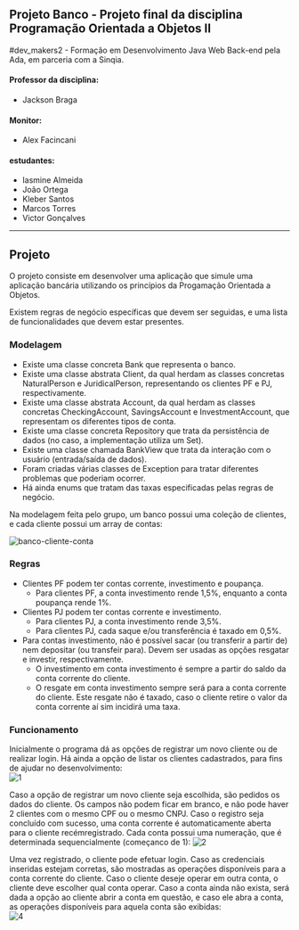 ## Projeto Banco - Projeto final da disciplina Programação Orientada a Objetos II

#dev_makers2 - Formação em Desenvolvimento Java Web Back-end pela Ada, em parceria com a Sinqia.

#### Professor da disciplina:
* Jackson Braga

#### Monitor:
* Alex Facincani

#### estudantes:
* Iasmine Almeida
* João Ortega
* Kleber Santos
* Marcos Torres
* Victor Gonçalves

----

## Projeto

O projeto consiste em desenvolver uma aplicação que simule uma aplicação bancária utilizando os princípios da Progamação Orientada a Objetos.

Existem regras de negócio específicas que devem ser seguidas, e uma lista de funcionalidades que devem estar presentes.

### Modelagem

- Existe uma classe concreta Bank que representa o banco.
- Existe uma classe abstrata Client, da qual herdam as classes concretas NaturalPerson e JuridicalPerson, representando os clientes PF e PJ, respectivamente.
- Existe uma classe abstrata Account, da qual herdam as classes concretas CheckingAccount, SavingsAccount e InvestmentAccount, que representam os diferentes tipos de conta.
- Existe uma classe concreta Repository que trata da persistência de dados (no caso, a implementação utiliza um Set<Client>).
- Existe uma classe chamada BankView que trata da interação com o usuário (entrada/saída de dados).
- Foram criadas várias classes de Exception para tratar diferentes problemas que poderiam ocorrer.
- Há ainda enums que tratam das taxas especificadas pelas regras de negócio.

Na modelagem feita pelo grupo, um banco possui uma coleção de clientes, e cada cliente possui um array de contas:

![banco-cliente-conta](https://user-images.githubusercontent.com/17331645/215548320-abd3616c-0e23-4723-afa9-cbc99c205277.png)
  
### Regras

- Clientes PF podem ter contas corrente, investimento e poupança.
  - Para clientes PF, a conta investimento rende 1,5%, enquanto a conta poupança rende 1%.
- Clientes PJ podem ter contas corrente e investimento.
  - Para clientes PJ, a conta investimento rende 3,5%.
  - Para clientes PJ, cada saque e/ou transferência é taxado em 0,5%.
- Para contas investimento, não é possível sacar (ou transferir a partir de) nem depositar (ou transfeir para). Devem ser usadas as opções resgatar e investir, respectivamente.
  - O investimento em conta investimento é sempre a partir do saldo da conta corrente do cliente.
  - O resgate em conta investimento sempre será para a conta corrente do cliente. Este resgate não é taxado, caso o cliente retire o valor da conta corrente aí sim incidirá uma taxa.

### Funcionamento

Inicialmente o programa dá as opções de registrar um novo cliente ou de realizar login. Há ainda a opção de listar os clientes cadastrados, para fins de ajudar no desenvolvimento:
  <br>
![1](https://user-images.githubusercontent.com/17331645/215552001-f304a6c5-4f0b-49bd-822d-326638c7cb71.png)
  
Caso a opção de registrar um novo cliente seja escolhida, são pedidos os dados do cliente. Os campos não podem ficar em branco, e não pode haver 2 clientes com o mesmo CPF ou o mesmo CNPJ. Caso o registro seja concluído com sucesso, uma conta corrente é automaticamente aberta para o cliente recémregistrado. Cada conta possui uma numeração, que é determinada sequencialmente (começanco de 1):
  ![2](https://user-images.githubusercontent.com/17331645/215554703-5ccafdd7-d6d4-40f1-a8e2-06e30120e768.png)

Uma vez registrado, o cliente pode efetuar login. Caso as credenciais inseridas estejam corretas, são mostradas as operações disponíveis para a conta corrente do cliente. Caso o cliente deseje operar em outra conta, o cliente deve escolher qual conta operar. Caso a conta ainda não exista, será dada a opção ao cliente abrir a conta em questão, e caso ele abra a conta, as operações disponíveis para aquela conta são exibidas:  
  ![4](https://user-images.githubusercontent.com/17331645/215556818-3dbc5635-da70-48b6-9bc8-9f1059ef97be.png)

<!--
    Crie as funcionalidades:
● abrir conta;
● sacar;
● depositar;
● transferência;
● investir;
● consultar saldo.
    -->
